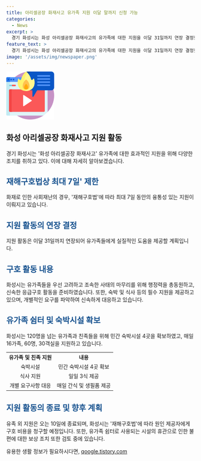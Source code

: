 ```yaml
---
title: 아리셀공장 화재사고 유가족 지원 이달 말까지 신청 가능
categories:
  - News
excerpt: >
  경기 화성시는 화성 아리셀공장 화재사고의 유가족에 대한 지원을 이달 31일까지 연장 결정했다. 화성시는 사고 발생 후 유가족을 우선 고려하고, 선제적으로 유가족 구호반을 편성하고 민간 숙박시설을 확보해 왔다. 유가족 외 친족에게는 10일까지만 지원하며, 화성시는 원인 제공자에게 구상권 청구를 검토하고 있다. 이로써 화성시는 사회재난 상황을 고려하며 유가족에 대한 적극적이고 융통성 있는 지원을 진행 중이다.
feature_text: >
  경기 화성시는 화성 아리셀공장 화재사고의 유가족에 대한 지원을 이달 31일까지 연장 결정했다. 화성시는 사고 발생 후 유가족을 우선 고려하고, 선제적으로 유가족 구호반을 편성하고 민간 숙박시설을 확보해 왔다. 유가족 외 친족에게는 10일까지만 지원하며, 화성시는 원인 제공자에게 구상권 청구를 검토하고 있다. 이로써 화성시는 사회재난 상황을 고려하며 유가족에 대한 적극적이고 융통성 있는 지원을 진행 중이다.
image: '/assets/img/newspaper.png'
---
```


<p><img src="/assets/img/news.png" alt="rentncar 속보" /></p>

<h2 data-ke-size="size26">화성 아리셀공장 화재사고 지원 활동</h2>

<p data-ke-size="size16">경기 화성시는 '화성 아리셀공장 화재사고' 유가족에 대한 효과적인 지원을 위해 다양한 조치를 취하고 있다. 이에 대해 자세히 알아보겠습니다.</p>

<h2><b><span style="color: #1a5490;">재해구호법상 최대 7일' 제한</span></b></h2>

<p data-ke-size="size16">화재로 인한 사회재난의 경우, '재해구호법'에 따라 최대 7일 동안의 융통성 있는 지원이 이뤄지고 있습니다.</p>

<h2><b><span style="color: #1a5490;">지원 활동의 연장 결정</span></b></h2>

<p data-ke-size="size16">지원 활동은 이달 31일까지 연장되어 유가족들에게 실질적인 도움을 제공할 계획입니다.</p>

<h2><b><span style="color: #1a5490;">구호 활동 내용</span></b></h2>

<p data-ke-size="size16">화성시는 유가족들을 우선 고려하고 조속한 사태의 마무리를 위해 행정력을 총동원하고, 신속한 응급구호 활동을 준비하였습니다. 또한, 숙박 및 식사 등의 필수 지원을 제공하고 있으며, 개별적인 요구를 파악하여 신속하게 대응하고 있습니다.</p>

<h2><b><span style="color: #1a5490;">유가족 쉼터 및 숙박시설 확보</span></b></h2>

<p data-ke-size="size16">화성시는 120명을 넘는 유가족과 친족들을 위해 민간 숙박시설 4곳을 확보하였고, 매일 16가족, 60명, 30객실을 지원하고 있습니다.</p>

<table>
  <tbody>
    <tr>
      <td style="text-align: center; height: 17px;"><b>유가족 및 친족 지원</b></td>
      <td style="text-align: center; height: 17px;"><b>내용</b></td>
    </tr>
    <tr>
      <td style="text-align: center; height: 17px;">숙박시설</td>
      <td style="text-align: center; height: 17px;">민간 숙박시설 4곳 확보</td>
    </tr>
    <tr>
      <td style="text-align: center; height: 17px;">식사 지원</td>
      <td style="text-align: center; height: 17px;">일일 3식 제공</td>
    </tr>
    <tr>
      <td style="text-align: center; height: 17px;">개별 요구사항 대응</td>
      <td style="text-align: center; height: 17px;">매일 간식 및 생필품 제공</td>
    </tr>
  </tbody>
</table>

<h2><b><span style="color: #1a5490;">지원 활동의 종료 및 향후 계획</span></b></h2>

<p data-ke-size="size16">유족 외 지원은 오는 10일에 종료되며, 화성시는 '재해구호법'에 따라 원인 제공자에게 구호 비용을 청구할 예정입니다. 또한, 유가족 쉼터로 사용되는 시설의 휴관으로 인한 불편에 대한 보상 조치 또한 검토 중에 있습니다.</p>
유용한 생활 정보가 필요하시다면, <a href="https://qoogle.tistory.com" rel="dofollow">qoogle.tistory.com</a>


